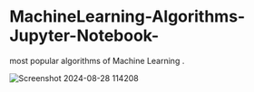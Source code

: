 # MachineLearning-Algorithms-Jupyter-Notebook-

most popular algorithms of  Machine Learning .

![Screenshot 2024-08-28 114208](https://github.com/user-attachments/assets/0d43d380-e3f6-4426-9994-9aa048be93d7)
